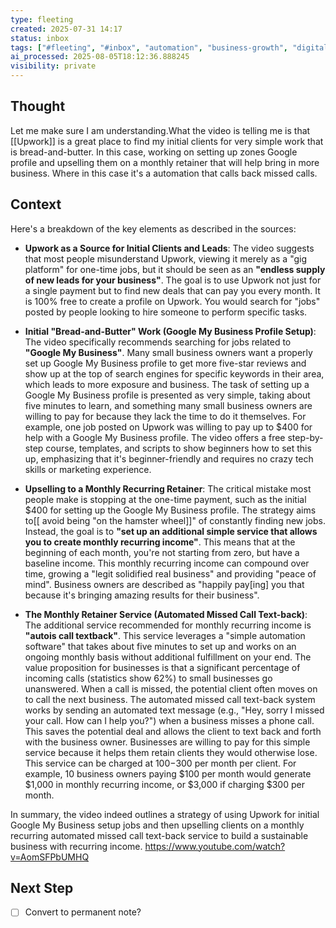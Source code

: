 ```yaml
---
type: fleeting
created: 2025-07-31 14:17
status: inbox
tags: ["#fleeting", "#inbox", "automation", "business-growth", "digital-sales", "entrepreneurship", "freelancing", "gig-economy"]
ai_processed: 2025-08-05T18:12:36.888245
visibility: private
---
```

<!--
NOTE: This file uses a static date for validation. For new notes, use:
created: 2025-07-31 14:17
-->

## Thought  
Let me make sure I am understanding.What the video is telling me is that [[Upwork]] is a great place to find my initial clients for very simple work that is bread-and-butter. In this case, working on setting up zones Google profile and upselling them on a monthly retainer that will help bring in more business. Where in this case it's a automation that calls back missed calls.

## Context  

Here's a breakdown of the key elements as described in the sources:

- **Upwork as a Source for Initial Clients and Leads**: The video suggests that most people misunderstand Upwork, viewing it merely as a "gig platform" for one-time jobs, but it should be seen as an **"endless supply of new leads for your business"**. The goal is to use Upwork not just for a single payment but to find new deals that can pay you every month. It is 100% free to create a profile on Upwork. You would search for "jobs" posted by people looking to hire someone to perform specific tasks.
    
- **Initial "Bread-and-Butter" Work (Google My Business Profile Setup)**: The video specifically recommends searching for jobs related to **"Google My Business"**. Many small business owners want a properly set up Google My Business profile to get more five-star reviews and show up at the top of search engines for specific keywords in their area, which leads to more exposure and business. The task of setting up a Google My Business profile is presented as very simple, taking about five minutes to learn, and something many small business owners are willing to pay for because they lack the time to do it themselves. For example, one job posted on Upwork was willing to pay up to $400 for help with a Google My Business profile. The video offers a free step-by-step course, templates, and scripts to show beginners how to set this up, emphasizing that it's beginner-friendly and requires no crazy tech skills or marketing experience.
    
- **Upselling to a Monthly Recurring Retainer**: The critical mistake most people make is stopping at the one-time payment, such as the initial $400 for setting up the Google My Business profile. The strategy aims to[[ avoid being "on the hamster wheel]]" of constantly finding new jobs. Instead, the goal is to **"set up an additional simple service that allows you to create monthly recurring income"**. This means that at the beginning of each month, you're not starting from zero, but have a baseline income. This monthly recurring income can compound over time, growing a "legit solidified real business" and providing "peace of mind". Business owners are described as "happily pay[ing] you that because it's bringing amazing results for their business".
    
- **The Monthly Retainer Service (Automated Missed Call Text-back)**: The additional service recommended for monthly recurring income is **"autois call textback"**. This service leverages a "simple automation software" that takes about five minutes to set up and works on an ongoing monthly basis without additional fulfillment on your end. The value proposition for businesses is that a significant percentage of incoming calls (statistics show 62%) to small businesses go unanswered. When a call is missed, the potential client often moves on to call the next business. The automated missed call text-back system works by sending an automated text message (e.g., "Hey, sorry I missed your call. How can I help you?") when a business misses a phone call. This saves the potential deal and allows the client to text back and forth with the business owner. Businesses are willing to pay for this simple service because it helps them retain clients they would otherwise lose. This service can be charged at $100-$300 per month per client. For example, 10 business owners paying $100 per month would generate $1,000 in monthly recurring income, or $3,000 if charging $300 per month.
    

In summary, the video indeed outlines a strategy of using Upwork for initial Google My Business setup jobs and then upselling clients on a monthly recurring automated missed call text-back service to build a sustainable business with recurring income.
https://www.youtube.com/watch?v=AomSFPbUMHQ

## Next Step  
- [ ] Convert to permanent note?
